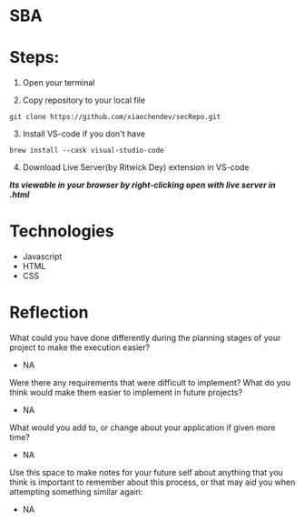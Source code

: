 # SBA


# Steps:

1. Open your terminal

2. Copy repository to your local file
```
git clone https://github.com/xiaochendev/secRepo.git
```

3. Install VS-code if you don't have
```
brew install --cask visual-studio-code
```

4. Download Live Server(by Ritwick Dey) extension in VS-code

***Its viewable in your browser by right-clicking open with live server in .html***


# Technologies
- Javascript
- HTML
- CSS


# Reflection

What could you have done differently during the planning stages of your project to make the execution easier?
- NA

Were there any requirements that were difficult to implement? What do you think would make them easier to implement in future projects?
- NA

What would you add to, or change about your application if given more time?
- NA

Use this space to make notes for your future self about anything that you think is important to remember about this process, or that may aid you when attempting something similar again:
- NA